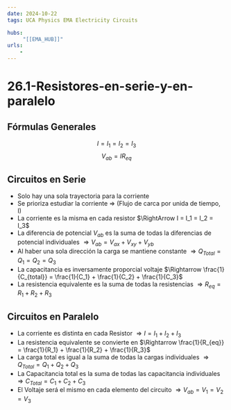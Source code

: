 ```yaml
---
date: 2024-10-22
tags: UCA Physics EMA Electricity Circuits

hubs:
     "[[EMA_HUB]]"
urls:
    -
---
```


# 26.1-Resistores-en-serie-y-en-paralelo


## Fórmulas Generales

$$
{I = I_1 = I_2 = I_3}
$$
$$
{V_{ab} = IR_{eq}}
$$

## Circuitos en Serie

* Solo hay una sola trayectoria para la corriente
* Se prioriza estudiar la corriente $\Rightarrow$ (Flujo de carca por unida de tiempo, I)
* La corriente es la misma en cada resistor $\RightArrow I = I_1 = I_2 = I_3$
* La diferencia de potencial $V_{ab}$ es la suma de todas la diferencias de potencial individuales $\Rightarrow V_{ab} = V_{ax} + V_{xy} + V_{yb}$
* Al haber una sola dirección la carga se mantiene constante $\Rightarrow  Q_{Total} = Q_1 = Q_2 = Q_3$
* La capacitancia es inversamente proporcial voltaje $\Rightarrow \frac{1}{C_{total}} = \frac{1}{C_1} + \frac{1}{C_2} + \frac{1}{C_3}$
* La resistencia equivalente es la suma de todas la resistencias $\Rightarrow R_{eq} = R_1 + R_2 + R_3$

## Circuitos en Paralelo

* La corriente es distinta en cada Resistor $\Rightarrow I = I_1 + I_2 + I_3$
* La resistencia equivalente se convierte en $\Rightarrow \frac{1}{R_{eq}} = \frac{1}{R_1} + \frac{1}{R_2} + \frac{1}{R_3}$
* La carga total es igual a la suma de todas la cargas individuales $\Rightarrow Q_{Total} = Q_1 + Q_2 + Q_3$
* La Capacitancia total es la suma de todas las capacitancia individuales $\Rightarrow C_{Total} = C_1 + C_2 + C_3$
* El Voltaje será el mismo en cada elemento del circuito $\Rightarrow V_{ab} = V_1 = V_2 = V_3$


